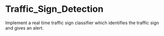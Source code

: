 # Traffic_Sign_Detection
Implement a real time traffic sign classifier which identifies the traffic sign and gives an alert.
